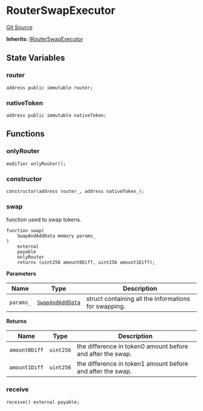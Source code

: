 # RouterSwapExecutor

[Git Source](https://github.com/ArrakisFinance/arrakis-modular/blob/main/src/RouterSwapExecutor.sol)

**Inherits:**
[IRouterSwapExecutor](/autogenerated/interfaces/IRouterSwapExecutor.sol/interface.IRouterSwapExecutor.md)

## State Variables

### router

```solidity
address public immutable router;
```

### nativeToken

```solidity
address public immutable nativeToken;
```

## Functions

### onlyRouter

```solidity
modifier onlyRouter();
```

### constructor

```solidity
constructor(address router_, address nativeToken_);
```

### swap

function used to swap tokens.

```solidity
function swap(
    SwapAndAddData memory params_
)
    external
    payable
    onlyRouter
    returns (uint256 amount0Diff, uint256 amount1Diff);
```

**Parameters**

| Name      | Type                                                   | Description                                          |
| --------- | ------------------------------------------------------ | ---------------------------------------------------- |
| `params_` | [`SwapAndAddData`](./structs/struct.SwapAndAddData.md) | struct containing all the informations for swapping. |

**Returns**

| Name          | Type      | Description                                                |
| ------------- | --------- | ---------------------------------------------------------- |
| `amount0Diff` | `uint256` | the difference in token0 amount before and after the swap. |
| `amount1Diff` | `uint256` | the difference in token1 amount before and after the swap. |

### receive

```solidity
receive() external payable;
```
